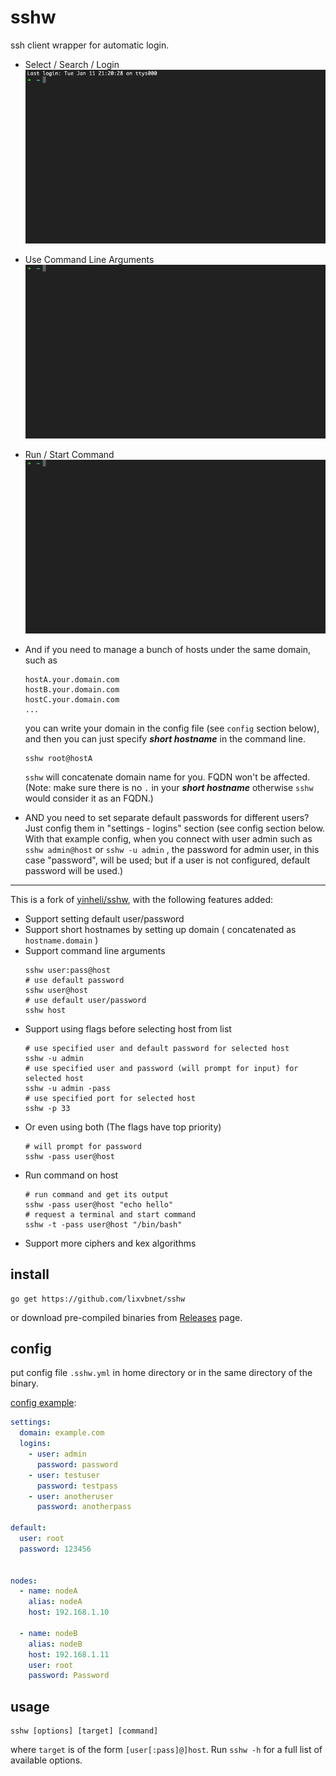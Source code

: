 # sshw

ssh client wrapper for automatic login.

- Select / Search / Login
  ![](./resources/01.gif)

- Use Command Line Arguments
  ![](./resources/02.gif)

- Run / Start Command
  ![](./resources/03.gif)

- And if you need to manage a bunch of hosts under the same domain, such as

  ```
  hostA.your.domain.com
  hostB.your.domain.com
  hostC.your.domain.com
  ...
  ```

  you can write your domain in the config file (see `config` section below), and then you can just specify ***short hostname*** in the command line.

  ```shell
  sshw root@hostA
  ```

   `sshw` will concatenate domain name for you. FQDN won't be affected. (Note: make sure there is no `.` in your ***short hostname*** otherwise `sshw` would consider it as an FQDN.)

- AND you need to set separate default passwords for different users? Just config them in "settings - logins" section (see config section below. With that example config, when you connect with user admin such as `sshw admin@host` or `sshw -u admin` , the password for admin user, in this case "password", will be used; but if a user is not configured, default password will be used.)

---
This is a fork of [yinheli/sshw](https://github.com/yinheli/sshw), with the following features added:

- Support setting default user/password
- Support short hostnames by setting up domain ( concatenated as `hostname.domain` )
- Support command line arguments
  ```shell
  sshw user:pass@host
  # use default password
  sshw user@host
  # use default user/password
  sshw host
  ```
- Support using flags before selecting host from list
  ```shell
  # use specified user and default password for selected host
  sshw -u admin
  # use specified user and password (will prompt for input) for selected host
  sshw -u admin -pass
  # use specified port for selected host
  sshw -p 33
  ```
- Or even using both (The flags have top priority)
  ```shell
  # will prompt for password
  sshw -pass user@host
  ```
- Run command on host
  ```shell
  # run command and get its output
  sshw -pass user@host "echo hello"
  # request a terminal and start command
  sshw -t -pass user@host "/bin/bash"
  ```
- Support more ciphers and kex algorithms

## install
```shell
go get https://github.com/lixvbnet/sshw
```

or download pre-compiled binaries from [Releases](https://github.com/lixvbnet/sshw/releases) page.

## config

put config file `.sshw.yml` in home directory or in the same directory of the binary.

[config example](./sshlib/config_example.yml):

```yaml
settings:
  domain: example.com
  logins:
    - user: admin
      password: password
    - user: testuser
      password: testpass
    - user: anotheruser
      password: anotherpass

default:
  user: root
  password: 123456


nodes:
  - name: nodeA
    alias: nodeA
    host: 192.168.1.10

  - name: nodeB
    alias: nodeB
    host: 192.168.1.11
    user: root
    password: Password
```

## usage
```shell
sshw [options] [target] [command]
```

where `target` is of the form `[user[:pass]@]host`. Run `sshw -h` for a full list of available options.
